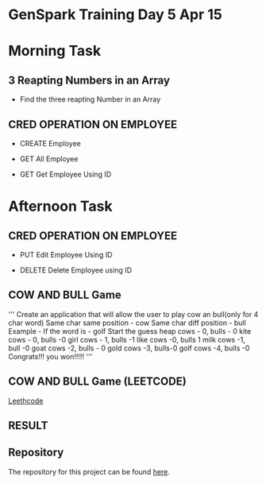 # GenSpark Training Day 5 Apr 15

# Morning Task

## 3 Reapting Numbers in an Array 

- Find the three reapting Number in an Array

## CRED OPERATION ON EMPLOYEE

- CREATE Employee

- GET All Employee

- GET Get Employee Using ID

# Afternoon Task 

## CRED OPERATION ON EMPLOYEE

- PUT Edit Employee Using ID

- DELETE Delete Employee using ID

## COW AND BULL Game

'''
Create an application that will allow the user to play cow an bull(only for 4 char word)
Same char same position - cow
Same char diff position - bull
Example - If the word is - golf
Start the guess
heap
cows - 0, bulls - 0
kite
cows - 0, bulls -0
girl
cows - 1, bulls -1
like
cows -0, bulls 1
milk
cows -1, bull -0
goat
cows -2, bulls - 0
gold
cows -3, bulls-0
golf
cows -4, bulls -0
Congrats!!! you won!!!!!
'''

## COW AND BULL Game (LEETCODE)

[Leethcode](https://leetcode.com/problems/bulls-and-cows/description/)

## RESULT



## Repository

The repository for this project can be found [here](https://github.com/gayat19/FSD09Apr2024).